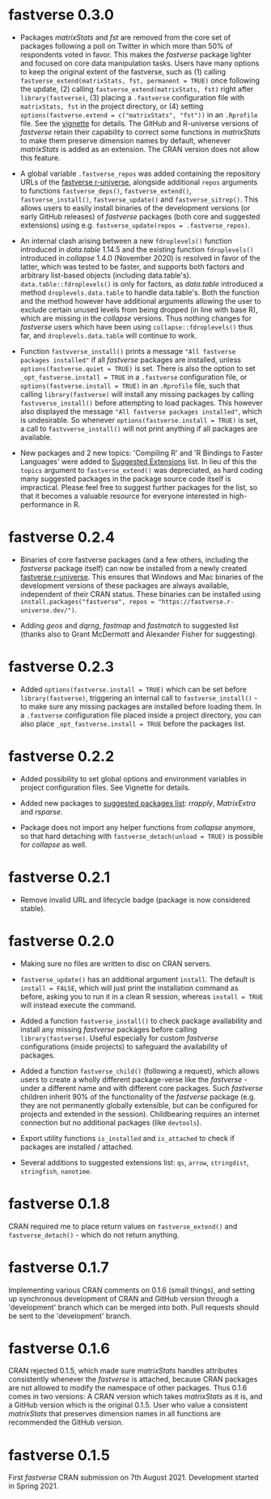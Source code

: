 # fastverse 0.3.0

* Packages *matrixStats* and *fst* are removed from the core set of packages following a poll on Twitter in which more than 50% of respondents voted in favor. This makes the *fastverse* package lighter and focused on core data manipulation tasks. Users have many options to keep the original extent of the fastverse, such as (1) calling `fastverse_extend(matrixStats, fst, permanent = TRUE)` once following the update, (2) calling `fastverse_extend(matrixStats, fst)` right after `library(fastverse)`, (3) placing a `.fastverse` configuration file with `matrixStats, fst` in the project directory, or (4) setting `options(fastverse.extend = c("matrixStats", "fst"))` in an `.Rprofile` file. See the [vignette](https://fastverse.github.io/fastverse/articles/fastverse_intro.html) for details. The GitHub and R-universe versions of *fastverse* retain their capability to correct some functions in *matrixStats* to make them preserve dimension names by default, whenever *matrixStats* is added as an extension. The CRAN version does not allow this feature. 

* A global variable `.fastverse_repos` was added containing the repository URLs of the [fastverse r-universe](https://fastverse.r-universe.dev/), alongside additional `repos` arguments to functions `fastverse_deps()`, `fastverse_extend()`, `fastverse_install()`, `fastverse_update()` and `fastverse_sitrep()`. This allows users to easily install binaries of the development versions (or early GitHub releases) of *fastverse* packages (both core and suggested extensions) using e.g. `fastverse_update(repos = .fastverse_repos)`. 

* An internal clash arising between a new `fdroplevels()` function introduced in *data.table* 1.14.5 and the existing function `fdroplevels()` introduced in *collapse* 1.4.0 (November 2020) is resolved in favor of the latter, which was tested to be faster, and supports both factors and arbitrary list-based objects (including data.table's). `data.table::fdroplevels()` is only for factors, as *data.table* introduced a method `droplevels.data.table` to handle data.table's. Both the function and the method however have additional arguments allowing the user to exclude certain unused levels from being dropped (in line with base R), which are missing in the *collapse* versions. Thus nothing changes for *fastverse* users which have been using `collapse::fdroplevels()` thus far, and `droplevels.data.table` will continue to work.

* Function `fastvverse_install()` prints a message `"All fastverse packages installed"` if all *fastverse* packages are installed, unless `options(fastverse.quiet = TRUE)` is set. There is also the option to set `_opt_fastverse.install = TRUE` in a `.fastverse` configuration file, or `options(fastverse.install = TRUE)` in an `.Rprofile` file, such that calling `library(fastverse)` will install any missing packages by calling `fastvverse_install()` before attempting to load packages. This however also displayed the message `"All fastverse packages installed"`, which is undesirable. So whenever `options(fastverse.install = TRUE)` is set, a call to `fastvverse_install()` will not print anything if all packages are available. 

* New packages and 2 new topics: 'Compiling R' and 'R Bindings to Faster Languages' were added to [Suggested Extensions](https://github.com/fastverse/fastverse#suggested-extensions) list. In lieu of this the `topics` argument to `fastverse_extend()` was depreciated, as hard coding many suggested packages in the package source code itself is impractical. Please feel free to suggest further packages for the list, so that it becomes a valuable resource for everyone interested in high-performance in R. 


# fastverse 0.2.4

* Binaries of core fastverse packages (and a few others, including the *fastverse* package itself) can now be installed from a newly created [fastverse r-universe](https://fastverse.r-universe.dev/). This ensures that Windows and Mac binaries of the development versions of these packages are always available, independent of their CRAN status. These binaries can be installed using `install.packages("fastverse", repos = "https://fastverse.r-universe.dev/")`.

* Adding *geos* and *dqrng*, *fastmap* and *fastmatch* to suggested list (thanks also to Grant McDermott and Alexander Fisher for suggesting). 

# fastverse 0.2.3

* Added `options(fastverse.install = TRUE)` which can be set before `library(fastverse)`, triggering an internal call to `fastverse_install()` - to make sure any missing packages are installed before loading them. In a `.fastverse` configuration file placed inside a project directory, you can also place `_opt_fastverse.install = TRUE` before the packages list. 

# fastverse 0.2.2

* Added possibility to set global options and environment variables in project configuration files. See Vignette for details. 

* Added new packages to [suggested packages list](https://fastverse.github.io/fastverse/#suggested-extensions): *rrapply*, *MatrixExtra* and *rsparse*.

* Package does not import any helper functions from *collapse* anymore, so that hard detaching with `fastverse_detach(unload = TRUE)` is possible for *collapse* as well.

# fastverse 0.2.1

* Remove invalid URL and lifecycle badge (package is now considered stable).

# fastverse 0.2.0

* Making sure no files are written to disc on CRAN servers. 

* `fastverse_update()` has an additional argument `install`. The default is `install = FALSE`, which will just print the installation command as before, asking you to run it in a clean R session, whereas `install = TRUE` will instead execute the command. 

* Added a function `fastverse_install()` to check package availability and install any missing *fastverse* packages before calling `library(fastverse)`. Useful especially for custom *fastverse* configurations (inside projects) to safeguard the availability of packages.

* Added a function `fastverse_child()` (following a request), which allows users to create a wholly different package-verse like the *fastverse* - under a different name and with different core packages. Such *fastverse* children inherit 90% of the functionality of the *fastverse* package (e.g. they are not permanently globally extensible, but can be configured for projects and extended in the session). Childbearing requires an internet connection but no additional packages (like `devtools`). 

* Export utility functions `is_installed` and `is_attached` to check if packages are installed / attached. 

* Several additions to suggested extensions list: `qs`, `arrow`, `stringdist`, `stringfish`, `nanotime`.

# fastverse 0.1.8
CRAN required me to place return values on `fastverse_extend()` and `fastverse_detach()` - which do not return anything.

# fastverse 0.1.7
Implementing various CRAN comments on 0.1.6 (small things), and setting up synchronous development of CRAN and GitHub version through a 'development' branch which can be merged into both. Pull requests should be sent to the 'development' branch. 

# fastverse 0.1.6
CRAN rejected 0.1.5, which made sure *matrixStats* handles attributes consistently whenever the *fastverse* is attached, because CRAN packages are not allowed to modify the namespace of other packages. Thus 0.1.6 comes in two versions: A CRAN version which takes *matrixStats* as it is, and a GitHub version which is the original 0.1.5. User who value a consistent *matrixStats* that preserves dimension names in all functions are recommended the GitHub version. 

# fastverse 0.1.5
First *fastverse* CRAN submission on 7th August 2021. Development started in Spring 2021. 
